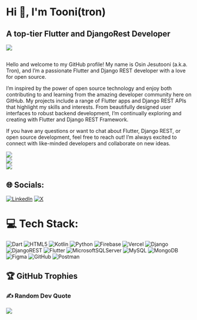 # Hi 👋, I'm Tooni(tron)
## A top-tier Flutter and DjangoRest Developer


![](https://github-profile-trophy.vercel.app/?username=toonimike&theme=radical&no-frame=false&no-bg=true&margin-w=4)

##
Hello and welcome to my GitHub profile! My name is Osin Jesutooni (a.k.a. Tron), and I’m a passionate Flutter and Django REST developer with a love for open source.

I’m inspired by the power of open source technology and enjoy both contributing to and learning from the amazing developer community here on GitHub. My projects include a range of Flutter apps and Django REST APIs that highlight my skills and interests. From beautifully designed user interfaces to robust backend development, I’m continually exploring and creating with Flutter and Django REST Framework.

If you have any questions or want to chat about Flutter, Django REST, or open source development, feel free to reach out! I’m always excited to connect with like-minded developers and collaborate on new ideas.

![](https://github-readme-stats.vercel.app/api?username=toonimike&theme=dark&hide_border=false&include_all_commits=false&count_private=false)<br/>
![](https://github-readme-streak-stats.herokuapp.com/?user=toonimike&theme=dark&hide_border=false)<br/>
![](https://github-readme-stats.vercel.app/api/top-langs/?username=toonimike&theme=dark&hide_border=false&include_all_commits=false&count_private=false&layout=compact)

## 🌐 Socials:
[![LinkedIn](https://img.shields.io/badge/LinkedIn-%230077B5.svg?logo=linkedin&logoColor=white)](https://www.linkedin.com/in/tooni-mike-38a80a290/) [![X](https://img.shields.io/badge/X-black.svg?logo=X&logoColor=white)](https://x.com/toonimike) 

# 💻 Tech Stack:
![Dart](https://img.shields.io/badge/dart-%230175C2.svg?style=for-the-badge&logo=dart&logoColor=white) ![HTML5](https://img.shields.io/badge/html5-%23E34F26.svg?style=for-the-badge&logo=html5&logoColor=white) ![Kotlin](https://img.shields.io/badge/kotlin-%237F52FF.svg?style=for-the-badge&logo=kotlin&logoColor=white) ![Python](https://img.shields.io/badge/python-3670A0?style=for-the-badge&logo=python&logoColor=ffdd54) ![Firebase](https://img.shields.io/badge/firebase-%23039BE5.svg?style=for-the-badge&logo=firebase) ![Vercel](https://img.shields.io/badge/vercel-%23000000.svg?style=for-the-badge&logo=vercel&logoColor=white) ![Django](https://img.shields.io/badge/django-%23092E20.svg?style=for-the-badge&logo=django&logoColor=white) ![DjangoREST](https://img.shields.io/badge/DJANGO-REST-ff1709?style=for-the-badge&logo=django&logoColor=white&color=ff1709&labelColor=gray) ![Flutter](https://img.shields.io/badge/Flutter-%2302569B.svg?style=for-the-badge&logo=Flutter&logoColor=white) ![MicrosoftSQLServer](https://img.shields.io/badge/Microsoft%20SQL%20Server-CC2927?style=for-the-badge&logo=microsoft%20sql%20server&logoColor=white) ![MySQL](https://img.shields.io/badge/mysql-4479A1.svg?style=for-the-badge&logo=mysql&logoColor=white) ![MongoDB](https://img.shields.io/badge/MongoDB-%234ea94b.svg?style=for-the-badge&logo=mongodb&logoColor=white) ![Figma](https://img.shields.io/badge/figma-%23F24E1E.svg?style=for-the-badge&logo=figma&logoColor=white) ![GitHub](https://img.shields.io/badge/github-%23121011.svg?style=for-the-badge&logo=github&logoColor=white) ![Postman](https://img.shields.io/badge/Postman-FF6C37?style=for-the-badge&logo=postman&logoColor=white)


## 🏆 GitHub Trophies


### ✍️ Random Dev Quote
![](https://quotes-github-readme.vercel.app/api?type=horizontal&theme=radical)

<!-- Proudly created with GPRM ( https://gprm.itsvg.in ) -->

